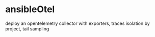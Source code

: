 # ansibleOtel
deploy an opentelemetry collector with exporters, traces isolation by project, tail sampling
